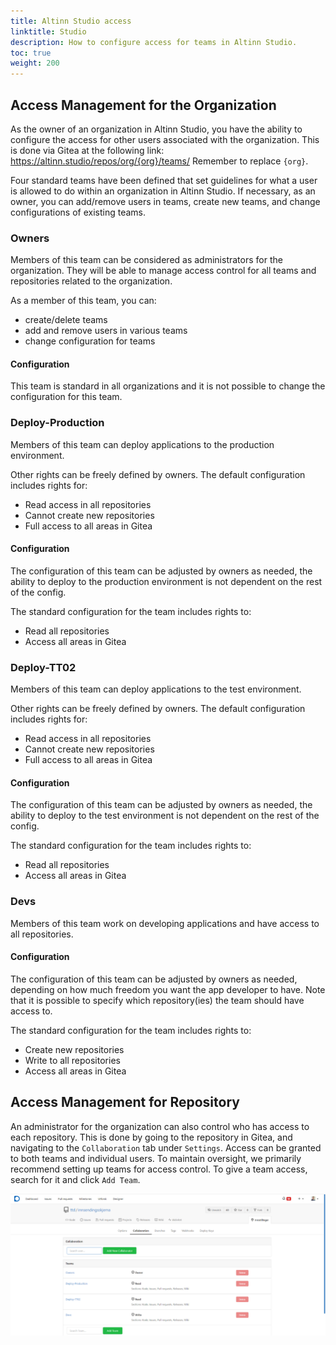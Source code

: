 ```yaml
---
title: Altinn Studio access
linktitle: Studio
description: How to configure access for teams in Altinn Studio.
toc: true
weight: 200
---
```


## Access Management for the Organization

As the owner of an organization in Altinn Studio, you have the ability to configure the access for other users
associated with the organization. This is done via Gitea at the following link:
https://altinn.studio/repos/org/{org}/teams/ Remember to replace `{org}`.

Four standard teams have been defined that set guidelines for what a user is allowed to do within an organization in
Altinn Studio. If necessary, as an owner, you can add/remove users in teams, create new teams, and change configurations
of existing teams.

### Owners
Members of this team can be considered as administrators for the organization. 
They will be able to manage access control for all teams and repositories related to the organization.

As a member of this team, you can:

- create/delete teams 
- add and remove users in various teams
- change configuration for teams

#### Configuration
This team is standard in all organizations and it is not possible to change the configuration for this team.

### Deploy-Production
Members of this team can deploy applications to the production environment.

Other rights can be freely defined by owners.
The default configuration includes rights for:

- Read access in all repositories
- Cannot create new repositories 
- Full access to all areas in Gitea

#### Configuration
The configuration of this team can be adjusted by owners as needed, 
the ability to deploy to the production environment is not dependent on the rest of the config.

The standard configuration for the team includes rights to:

- Read all repositories
- Access all areas in Gitea

### Deploy-TT02
Members of this team can deploy applications to the test environment.

Other rights can be freely defined by owners.
The default configuration includes rights for:

- Read access in all repositories
- Cannot create new repositories 
- Full access to all areas in Gitea

#### Configuration

  The configuration of this team can be adjusted by owners as needed, 
  the ability to deploy to the test environment is not dependent on the rest of the config.
  
  The standard configuration for the team includes rights to:
  - Read all repositories
  - Access all areas in Gitea

### Devs
Members of this team work on developing applications and have access to all repositories.

#### Configuration
The configuration of this team can be adjusted by owners as needed,
depending on how much freedom you want the app developer to have.
Note that it is possible to specify which repository(ies) the team should have access to.

The standard configuration for the team includes rights to:

- Create new repositories
- Write to all repositories
- Access all areas in Gitea

## Access Management for Repository

An administrator for the organization can also control who has access to each repository. This is done by going to the
repository in Gitea, and navigating to the `Collaboration` tab under `Settings`. Access can be granted to both teams and
individual users. To maintain oversight, we primarily recommend setting up teams for access control. To give a team
access, search for it and click `Add Team`.

![Manage access on repository](access-management-repository.png "Managing access to an individual repository")
